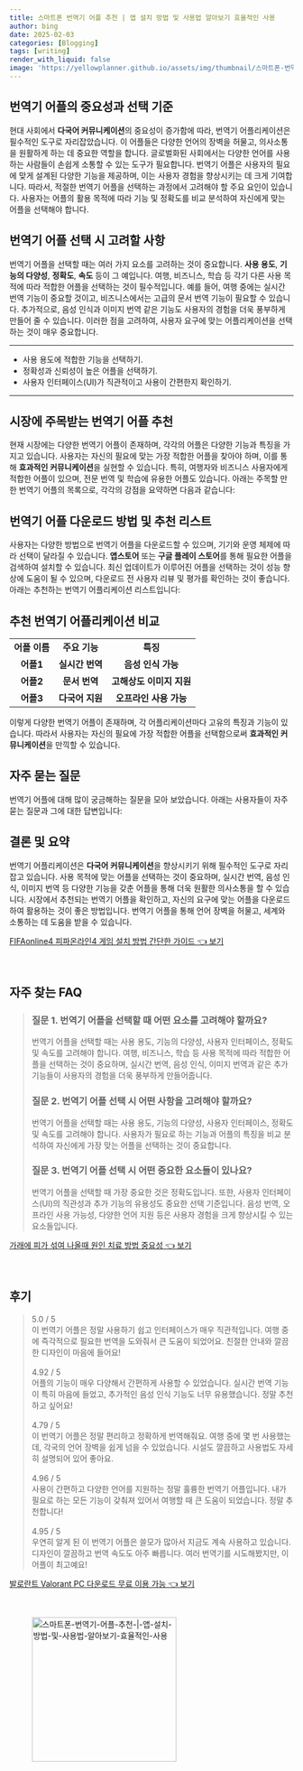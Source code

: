```yaml
---
title: 스마트폰 번역기 어플 추천 | 앱 설치 방법 및 사용법 알아보기 효율적인 사용
author: bing
date: 2025-02-03
categories: [Blogging]
tags: [writing]
render_with_liquid: false
image: 'https://yellowplanner.github.io/assets/img/thumbnail/스마트폰-번역기-어플-추천-|-앱-설치-방법-및-사용법-알아보기-효율적인-사용.webp'
---
```



<h2 id='번역기 어플의 중요성과 선택 기준'>번역기 어플의 중요성과 선택 기준</h2>

<p>현대 사회에서 <b>다국어 커뮤니케이션</b>의 중요성이 증가함에 따라, 번역기 어플리케이션은 필수적인 도구로 자리잡았습니다. 이 어플들은 다양한 언어의 장벽을 허물고, 의사소통을 원활하게 하는 데 중요한 역할을 합니다. 글로벌화된 사회에서는 다양한 언어를 사용하는 사람들이 손쉽게 소통할 수 있는 도구가 필요합니다. 번역기 어플은 사용자의 필요에 맞게 설계된 다양한 기능을 제공하며, 이는 사용자 경험을 향상시키는 데 크게 기여합니다. 따라서, 적절한 번역기 어플을 선택하는 과정에서 고려해야 할 주요 요인이 있습니다. 사용자는 어플의 활용 목적에 따라 기능 및 정확도를 비교 분석하여 자신에게 맞는 어플을 선택해야 합니다.</p>

<h2 id='번역기 어플 선택 시 고려할 사항'>번역기 어플 선택 시 고려할 사항</h2>

<p>번역기 어플을 선택할 때는 여러 가지 요소를 고려하는 것이 중요합니다. <b>사용 용도</b>, <b>기능의 다양성</b>, <b>정확도</b>, <b>속도</b> 등이 그 예입니다. 여행, 비즈니스, 학습 등 각기 다른 사용 목적에 따라 적합한 어플을 선택하는 것이 필수적입니다. 예를 들어, 여행 중에는 실시간 번역 기능이 중요할 것이고, 비즈니스에서는 고급의 문서 번역 기능이 필요할 수 있습니다. 추가적으로, 음성 인식과 이미지 번역 같은 기능도 사용자의 경험을 더욱 풍부하게 만들어 줄 수 있습니다. 이러한 점을 고려하여, 사용자 요구에 맞는 어플리케이션을 선택하는 것이 매우 중요합니다.</p>

<hr />

<ul>
    <li>사용 용도에 적합한 기능을 선택하기.</li>
    <li>정확성과 신뢰성이 높은 어플을 선택하기.</li>
    <li>사용자 인터페이스(UI)가 직관적이고 사용이 간편한지 확인하기.</li>
</ul>

<hr />

<h2 id='시장에 주목받는 번역기 어플 추천'>시장에 주목받는 번역기 어플 추천</h2>

<p>현재 시장에는 다양한 번역기 어플이 존재하며, 각각의 어플은 다양한 기능과 특징을 가지고 있습니다. 사용자는 자신의 필요에 맞는 가장 적합한 어플을 찾아야 하며, 이를 통해 <b>효과적인 커뮤니케이션</b>을 실현할 수 있습니다. 특히, 여행자와 비즈니스 사용자에게 적합한 어플이 있으며, 전문 번역 및 학습에 유용한 어플도 있습니다. 아래는 주목할 만한 번역기 어플의 목록으로, 각각의 강점을 요약하면 다음과 같습니다:</p>

<h2 id='번역기 어플 다운받기'>번역기 어플 다운로드 방법 및 추천 리스트</h2>

<p>사용자는 다양한 방법으로 번역기 어플을 다운로드할 수 있으며, 기기와 운영 체제에 따라 선택이 달라질 수 있습니다. <b>앱스토어</b> 또는 <b>구글 플레이 스토어</b>를 통해 필요한 어플을 검색하여 설치할 수 있습니다. 최신 업데이트가 이루어진 어플을 선택하는 것이 성능 향상에 도움이 될 수 있으며, 다운로드 전 사용자 리뷰 및 평가를 확인하는 것이 좋습니다. 아래는 추천하는 번역기 어플리케이션 리스트입니다:</p>

<h2 id='추천 번역기 어플리케이션 비교'>추천 번역기 어플리케이션 비교</h2>

<table>
    <tr>
        <td style="text-align: center; height: 17px;"><b>어플 이름</b></td>
        <td style="text-align: center; height: 17px;"><b>주요 기능</b></td>
        <td style="text-align: center; height: 17px;"><b>특징</b></td>
    </tr>
    <tr>
        <td style="text-align: center; height: 17px;"><b>어플1</b></td>
        <td style="text-align: center; height: 17px;"><b>실시간 번역</b></td>
        <td style="text-align: center; height: 17px;"><b>음성 인식 가능</b></td>
    </tr>
    <tr>
        <td style="text-align: center; height: 17px;"><b>어플2</b></td>
        <td style="text-align: center; height: 17px;"><b>문서 번역</b></td>
        <td style="text-align: center; height: 17px;"><b>고해상도 이미지 지원</b></td>
    </tr>
    <tr>
        <td style="text-align: center; height: 17px;"><b>어플3</b></td>
        <td style="text-align: center; height: 17px;"><b>다국어 지원</b></td>
        <td style="text-align: center; height: 17px;"><b>오프라인 사용 가능</b></td>
    </tr>
</table>

<p>이렇게 다양한 번역기 어플이 존재하며, 각 어플리케이션마다 고유의 특징과 기능이 있습니다. 따라서 사용자는 자신의 필요에 가장 적합한 어플을 선택함으로써 <b>효과적인 커뮤니케이션</b>을 만끽할 수 있습니다.</p>

<h2 id='자주 묻는 질문'>자주 묻는 질문</h2>

<p>번역기 어플에 대해 많이 궁금해하는 질문을 모아 보았습니다. 아래는 사용자들이 자주 묻는 질문과 그에 대한 답변입니다:</p>

<h2 id='결론 및 요약'>결론 및 요약</h2>

<p>번역기 어플리케이션은 <b>다국어 커뮤니케이션</b>을 향상시키기 위해 필수적인 도구로 자리잡고 있습니다. 사용 목적에 맞는 어플을 선택하는 것이 중요하며, 실시간 번역, 음성 인식, 이미지 번역 등 다양한 기능을 갖춘 어플을 통해 더욱 원활한 의사소통을 할 수 있습니다. 시장에서 추천되는 번역기 어플을 확인하고, 자신의 요구에 맞는 어플을 다운로드하여 활용하는 것이 좋은 방법입니다. 번역기 어플을 통해 언어 장벽을 허물고, 세계와 소통하는 데 도움을 받을 수 있습니다.</p>


<p><a class="click-button" title="FIFAonline4 피파온라인4 게임 설치 방법 간단한 가이드" href="https://yellowplanner.github.io/posts/FIFAonline4-%ED%94%BC%ED%8C%8C%EC%98%A8%EB%9D%BC%EC%9D%B84-%EA%B2%8C%EC%9E%84-%EC%84%A4%EC%B9%98-%EB%B0%A9%EB%B2%95-%EA%B0%84%EB%8B%A8%ED%95%9C-%EA%B0%80%EC%9D%B4%EB%93%9C/" rel="dofollow">FIFAonline4 피파온라인4 게임 설치 방법 간단한 가이드 👈 보기</a></p><br>
<h2 id='자주_찾는_FAQ'>자주 찾는 FAQ</h2>
<div itemscope="" itemtype="https://schema.org/FAQPage"> 
<blockquote> 
<div itemscope="" itemprop="mainEntity" itemtype="https://schema.org/Question"> 
<h3 itemprop="name">질문 1. 번역기 어플을 선택할 때 어떤 요소를 고려해야 할까요?</h3> 
<div itemscope="" itemprop="acceptedAnswer" itemtype="https://schema.org/Answer"> 
<span itemprop="text"> 
<p>번역기 어플을 선택할 때는 사용 용도, 기능의 다양성, 사용자 인터페이스, 정확도 및 속도를 고려해야 합니다. 여행, 비즈니스, 학습 등 사용 목적에 따라 적합한 어플을 선택하는 것이 중요하며, 실시간 번역, 음성 인식, 이미지 번역과 같은 추가 기능들이 사용자의 경험을 더욱 풍부하게 만들어줍니다.</p> 
</span> 
</div> 
</div> 
<div itemscope="" itemprop="mainEntity" itemtype="https://schema.org/Question"> 
<h3 itemprop="name">질문 2. 번역기 어플 선택 시 어떤 사항을 고려해야 할까요?</h3> 
<div itemscope="" itemprop="acceptedAnswer" itemtype="https://schema.org/Answer"> 
<span itemprop="text"> 
<p>번역기 어플을 선택할 때는 사용 용도, 기능의 다양성, 사용자 인터페이스, 정확도 및 속도를 고려해야 합니다. 사용자가 필요로 하는 기능과 어플의 특징을 비교 분석하여 자신에게 가장 맞는 어플을 선택하는 것이 중요합니다.</p> 
</span> 
</div> 
</div> 
<div itemscope="" itemprop="mainEntity" itemtype="https://schema.org/Question"> 
<h3 itemprop="name">질문 3. 번역기 어플 선택 시 어떤 중요한 요소들이 있나요?</h3> 
<div itemscope="" itemprop="acceptedAnswer" itemtype="https://schema.org/Answer"> 
<span itemprop="text"> 
<p>번역기 어플을 선택할 때 가장 중요한 것은 정확도입니다. 또한, 사용자 인터페이스(UI)의 직관성과 추가 기능의 유용성도 중요한 선택 기준입니다. 음성 번역, 오프라인 사용 가능성, 다양한 언어 지원 등은 사용자 경험을 크게 향상시킬 수 있는 요소들입니다.</p> 
</span> 
</div> 
</div> 
</blockquote> 
</div>
<p><a class="click-button" title="가래에 피가 섞여 나올때 원인 치료 방법 중요성" href="https://yellowplanner.github.io/posts/%EA%B0%80%EB%9E%98%EC%97%90-%ED%94%BC%EA%B0%80-%EC%84%9E%EC%97%AC-%EB%82%98%EC%98%AC%EB%95%8C-%EC%9B%90%EC%9D%B8-%EC%B9%98%EB%A3%8C-%EB%B0%A9%EB%B2%95-%EC%A4%91%EC%9A%94%EC%84%B1/" rel="dofollow">가래에 피가 섞여 나올때 원인 치료 방법 중요성 👈 보기</a></p><br>
<h2 id='후기'>후기</h2>
<div itemscope itemtype="https://schema.org/Product">
  <blockquote>
  <div itemprop="review" itemscope itemtype="https://schema.org/Review">
      <div itemprop="reviewRating" itemscope itemtype="https://schema.org/Rating"> <span itemprop="ratingValue">5.0</span> / <span itemprop="bestRating">5</span> </div>
      <span itemprop="reviewBody">이 번역기 어플은 정말 사용하기 쉽고 인터페이스가 매우 직관적입니다. 여행 중에 즉각적으로 필요한 번역을 도와줘서 큰 도움이 되었어요. 친절한 안내와 깔끔한 디자인이 마음에 들어요!</span>
  </div>
  <br>
  <div itemprop="review" itemscope itemtype="https://schema.org/Review">
      <div itemprop="reviewRating" itemscope itemtype="https://schema.org/Rating"> <span itemprop="ratingValue">4.92</span> / <span itemprop="bestRating">5</span> </div>
      <span itemprop="reviewBody">어플의 기능이 매우 다양해서 간편하게 사용할 수 있었습니다. 실시간 번역 기능이 특히 마음에 들었고, 추가적인 음성 인식 기능도 너무 유용했습니다. 정말 추천하고 싶어요!</span>
  </div>
  <br>
  <div itemprop="review" itemscope itemtype="https://schema.org/Review">
      <div itemprop="reviewRating" itemscope itemtype="https://schema.org/Rating"> <span itemprop="ratingValue">4.79</span> / <span itemprop="bestRating">5</span> </div>
      <span itemprop="reviewBody">이 번역기 어플은 정말 편리하고 정확하게 번역해줘요. 여행 중에 몇 번 사용했는데, 각국의 언어 장벽을 쉽게 넘을 수 있었습니다. 시설도 깔끔하고 사용법도 자세히 설명되어 있어 좋아요.</span>
  </div>
  <br>
  <div itemprop="review" itemscope itemtype="https://schema.org/Review">
      <div itemprop="reviewRating" itemscope itemtype="https://schema.org/Rating"> <span itemprop="ratingValue">4.96</span> / <span itemprop="bestRating">5</span> </div>
      <span itemprop="reviewBody">사용이 간편하고 다양한 언어를 지원하는 정말 훌륭한 번역기 어플입니다. 내가 필요로 하는 모든 기능이 갖춰져 있어서 여행할 때 큰 도움이 되었습니다. 정말 추천합니다!</span>
  </div>
  <br>
  <div itemprop="review" itemscope itemtype="https://schema.org/Review">
      <div itemprop="reviewRating" itemscope itemtype="https://schema.org/Rating"> <span itemprop="ratingValue">4.95</span> / <span itemprop="bestRating">5</span> </div>
      <span itemprop="reviewBody">우연히 알게 된 이 번역기 어플은 쓸모가 많아서 지금도 계속 사용하고 있습니다. 디자인이 깔끔하고 번역 속도도 아주 빠릅니다. 여러 번역기를 시도해봤지만, 이 어플이 최고예요!</span>
  </div>
  </blockquote>
</div>
<p><a class="click-button" title="발로란트 Valorant PC 다운로드 무료 이용 가능" href="https://yellowplanner.github.io/posts/%EB%B0%9C%EB%A1%9C%EB%9E%80%ED%8A%B8-Valorant-PC-%EB%8B%A4%EC%9A%B4%EB%A1%9C%EB%93%9C-%EB%AC%B4%EB%A3%8C-%EC%9D%B4%EC%9A%A9-%EA%B0%80%EB%8A%A5/" rel="dofollow">발로란트 Valorant PC 다운로드 무료 이용 가능 👈 보기</a></p><br>
<figure class="image"><img src="https://yellowplanner.github.io/assets/img/thumbnail/스마트폰-번역기-어플-추천-|-앱-설치-방법-및-사용법-알아보기-효율적인-사용.webp" alt="스마트폰-번역기-어플-추천-|-앱-설치-방법-및-사용법-알아보기-효율적인-사용" width="256" height="256"></figure>
